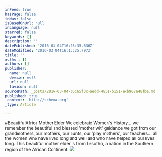 ```yaml
---
inFeed: true
hasPage: false
inNav: false
isBasedOnUrl: null
inLanguage: null
starred: false
keywords: []
description: ''
datePublished: '2016-03-04T16:13:35.636Z'
dateModified: '2016-03-04T16:13:25.797Z'
title: ''
author: []
authors: []
publisher:
  name: null
  domain: null
  url: null
  favicon: null
sourcePath: _posts/2016-03-04-66c65f3c-aedd-4851-b151-ecb907a48fbe.md
published: true
_context: 'http://schema.org'
_type: Article

---
```

\#BeautifulAfrica Mother Elder We celebrate Women's History... we remember the beautiful and blessed 'mother wit' guidance we got from our grandmothers, our mothers, our aunts, our 'play mothers', our teachers... all the women who have lived long and well and who have helped all our lives long.
This beautiful mother elder is from Lesotho, a nation in the Southern region of the African Continent.
![](https://the-grid-user-content.s3-us-west-2.amazonaws.com/fd2b0530-3a57-4686-a554-25b9e7fb165b.jpg)